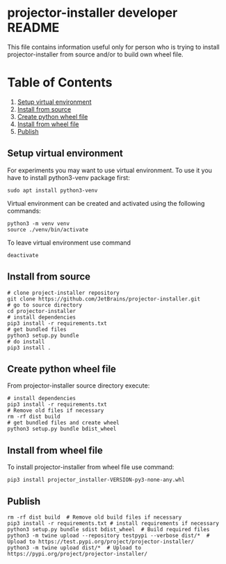 # projector-installer developer README
This file contains information useful only for person 
who is trying to install projector-installer from source and/or 
to build own wheel file.  

# Table of Contents
1. [Setup virtual environment](#Setup-virtual-environment) 
2. [Install from source](#Install-from-source)
3. [Create python wheel file](#Create-python-wheel-file)
4. [Install from wheel file](#Install-from-wheel-file)
5. [Publish](#Publish)
 
## Setup virtual environment
For experiments you may want to use virtual environment.
To use it you have to install python3-venv package first:
 ```commandline
sudo apt install python3-venv
```

Virtual environment can be created and activated using the following commands:  
```commandline 
python3 -m venv venv
source ./venv/bin/activate 
```

To leave virtual environment use command
```commandline
deactivate
``` 

## Install from source 
```shell script
# clone project-installer repository  
git clone https://github.com/JetBrains/projector-installer.git
# go to source directory
cd projector-installer
# install dependencies  
pip3 install -r requirements.txt
# get bundled files 
python3 setup.py bundle
# do install 
pip3 install .
```

## Create python wheel file
From projector-installer source directory execute:
```shell script
# install dependencies
pip3 install -r requirements.txt
# Remove old files if necessary 
rm -rf dist build
# get bundled files and create wheel   
python3 setup.py bundle bdist_wheel
```

## Install from wheel file 
To install projector-installer from wheel file use command:
```shell script
pip3 install projector_installer-VERSION-py3-none-any.whl
```

## Publish

```shell script
rm -rf dist build  # Remove old build files if necessary
pip3 install -r requirements.txt # install requirements if necessary
python3 setup.py bundle sdist bdist_wheel  # Build required files
python3 -m twine upload --repository testpypi --verbose dist/*  # Upload to https://test.pypi.org/project/projector-installer/
python3 -m twine upload dist/*  # Upload to https://pypi.org/project/projector-installer/
```